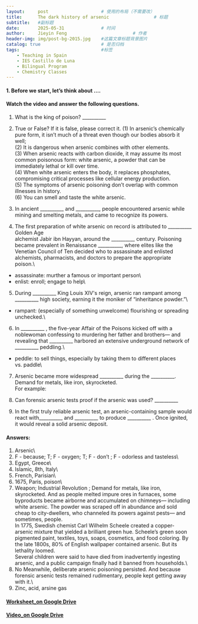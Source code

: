 ```yaml
---
layout:     post   				    # 使用的布局（不需要改）
title:      The dark history of arsenic 				# 标题 
subtitle:   #副标题
date:       2025-05-31 				# 时间
author:     Jieyin Feng 						# 作者
header-img: img/post-bg-2015.jpg 	#这篇文章标题背景图片
catalog: true 						# 是否归档
tags:								#标签
    - Teaching in Spain 
    - IES Castillo de Luna
    - Bilingual Program
    - Chemistry Classes
---
```


#### 1. Before we start, let’s think about ….

#### Watch the video and answer the following questions.
1. What is the king of poison? __________

2. True or False? If it is false, please correct it.
(1) In arsenic’s chemically pure form, it isn’t much of a threat even though our bodies absorb it well;\
(2) It is dangerous when arsenic combines with other elements.\
(3) When arsenic reacts with carbon dioxide, it may assume its most common poisonous form: white arsenic, a powder that can be immediately lethal or kill over time.\
(4) When white arsenic enters the body, it replaces phosphates, compromising critical processes like cellular energy production.\
(5) The symptoms of arsenic poisoning don’t overlap with common illnesses in history.\
(6) You can smell and taste the white arsenic.

3. In ancient __________ and __________, people encountered arsenic while mining and smelting metals, and came to recognize its powers.

4. The first preparation of white arsenic on record is attributed to __________ Golden Age\
alchemist Jabir ibn Hayyan, around the __________ century. Poisoning became prevalent in Renaissance __________, where elites like the Venetian Council of Ten decided who to assassinate and enlisted alchemists, pharmacists, and doctors to prepare the appropriate poison.\
* assassinate: murther a famous or important person\
* enlist: enroll; engage to help\

5. During __________ King Louis XIV's reign, arsenic ran rampant among __________ high society, earning it the moniker of “inheritance powder.”\
* rampant: (especially of something unwelcome) flourishing or spreading unchecked.\

6. In __________ , the five-year Affair of the Poisons kicked off with a noblewoman confessing to murdering her father and brothers— and revealing that  __________  harbored an extensive underground network of  __________  peddling.\
* peddle: to sell things, especially by taking them to different places\
   vs. paddle\

7. Arsenic became more widespread  __________  during the  __________. Demand for metals, like iron, skyrocketed. \
For example:

9. Can forensic arsenic tests proof if the arsenic was used? __________ 

10. In the first truly reliable arsenic test, an arsenic-containing sample would react with__________  and __________  to produce __________ . Once ignited, it would reveal a solid arsenic deposit.

#### Answers:
1. Arsenic\
2. F - because; T; F - oxygen; T; F - don’t ; F - odorless and tasteless\
3. Egypt, Greece\
4. Islamic, 8th,  Italy\
5. French, Parisian\
6. 1675, Paris, poison\
7. Weapon; Industrial Revolution ; 
Demand for metals, like iron, skyrocketed. And as people melted impure ores in furnaces, some byproducts became airborne and accumulated on chimneys— including white arsenic. The powder was scraped off in abundance and sold cheap to city-dwellers, who channeled its powers against pests— and sometimes, people.\
In 1775, Swedish chemist Carl Wilhelm Scheele created a copper-arsenic mixture that yielded a brilliant green hue. Scheele’s green soon pigmented paint, textiles, toys, soaps, cosmetics, and food coloring. 
By the late 1800s, 80% of English wallpaper contained arsenic. But its lethality loomed.\
Several children were said to have died from inadvertently ingesting arsenic, and a public campaign finally had it banned from households.\
8. No Meanwhile, deliberate arsenic poisoning persisted. And because forensic arsenic tests remained rudimentary, people kept getting away with it.\
9. Zinc, acid, arsine gas

#### [Worksheet_on Google Drive](https://docs.google.com/document/d/19T5c5O5GiAul8XhCYfHjzpTEjgc5NEez/edit?usp=sharing&ouid=103086183032334531092&rtpof=true&sd=true)
#### [Video_on Google Drive](https://www.youtube.com/watch?v=qH0tUg4Enn0)
